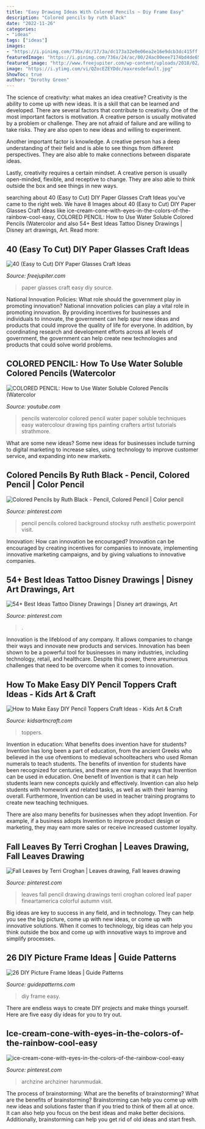 ```yaml
---
title: "Easy Drawing Ideas With Colored Pencils ~ Diy Frame Easy"
description: "Colored pencils by ruth black"
date: "2022-11-26"
categories:
- "ideas"
tags: ["ideas"]
images:
- "https://i.pinimg.com/736x/dc/17/3a/dc173a32e0e06ea2e16e9dcb3dc415ff.jpg"
featuredImage: "https://i.pinimg.com/736x/24/ac/00/24ac00eee7174bd4de6542bafa0e444e--pencil-art-pencil-drawings.jpg"
featured_image: "http://www.freejupiter.com/wp-content/uploads/2018/02/Paper-Glasses-Craft-Ideas1-4.jpg"
image: "https://i.ytimg.com/vi/QZocEZEYDdc/maxresdefault.jpg"
ShowToc: true
author: "Dorothy Green"
---
```



The science of creativity: what makes an idea creative?
Creativity is the ability to come up with new ideas. It is a skill that can be learned and developed. There are several factors that contribute to creativity.
One of the most important factors is motivation. A creative person is usually motivated by a problem or challenge. They are not afraid of failure and are willing to take risks. They are also open to new ideas and willing to experiment.

Another important factor is knowledge. A creative person has a deep understanding of their field and is able to see things from different perspectives. They are also able to make connections between disparate ideas.

Lastly, creativity requires a certain mindset. A creative person is usually open-minded, flexible, and receptive to change. They are also able to think outside the box and see things in new ways.

	

		
searching about 40 (Easy to Cut) DIY Paper Glasses Craft Ideas you've came to the right web. We have 8 Images about 40 (Easy to Cut) DIY Paper Glasses Craft Ideas like ice-cream-cone-with-eyes-in-the-colors-of-the-rainbow-cool-easy, COLORED PENCIL: How to Use Water Soluble Colored Pencils (Watercolor and also 54+ Best Ideas Tattoo Disney Drawings | Disney art drawings, Art. Read more:
		
    
## 40 (Easy To Cut) DIY Paper Glasses Craft Ideas

<img loading=lazy src="http://www.freejupiter.com/wp-content/uploads/2018/02/Paper-Glasses-Craft-Ideas1-4.jpg" onerror="this.onerror=null;this.src='https://tse3.mm.bing.net/th?id=OIP.6NbaeT8O70pwuSlaAoL4QwHaLH&amp;pid=15.1';" alt="40 (Easy to Cut) DIY Paper Glasses Craft Ideas">

_Source: freejupiter.com_

>paper glasses craft easy diy source. 

	

National Innovation Policies: What role should the government play in promoting innovation?
National innovation policies can play a vital role in promoting innovation. By providing incentives for businesses and individuals to innovate, the government can help spur new ideas and products that could improve the quality of life for everyone. In addition, by coordinating research and development efforts across all levels of government, the government can help create new technologies and products that could solve world problems.

    
## COLORED PENCIL: How To Use Water Soluble Colored Pencils (Watercolor

<img loading=lazy src="https://i.ytimg.com/vi/QZocEZEYDdc/maxresdefault.jpg" onerror="this.onerror=null;this.src='https://tse1.mm.bing.net/th?id=OIP.RXzZlHb3TDNd7pICqP1XHgHaEK&amp;pid=15.1';" alt="COLORED PENCIL: How to Use Water Soluble Colored Pencils (Watercolor">

_Source: youtube.com_

>pencils watercolor colored pencil water paper soluble techniques easy watercolour drawing tips painting crafters artist tutorials strathmore. 

	

What are some new ideas?
Some new ideas for businesses include turning to digital marketing to increase sales, using technology to improve customer service, and expanding into new markets.

    
## Colored Pencils By Ruth Black - Pencil, Colored Pencil | Color Pencil

<img loading=lazy src="https://i.pinimg.com/736x/49/97/f7/4997f7b63010f97e617af598ed4c4bbb.jpg" onerror="this.onerror=null;this.src='https://tse2.mm.bing.net/th?id=OIP.OTR5BRMJOaCuAtuRWVoiTQHaLH&amp;pid=15.1';" alt="Colored Pencils by Ruth Black - Pencil, Colored Pencil | Color pencil">

_Source: pinterest.com_

>pencil pencils colored background stocksy ruth aesthetic powerpoint visit. 

	

Innovation: How can innovation be encouraged?
Innovation can be encouraged by creating incentives for companies to innovate, implementing innovative marketing campaigns, and by giving valuations to innovative companies.

    
## 54+ Best Ideas Tattoo Disney Drawings | Disney Art Drawings, Art

<img loading=lazy src="https://i.pinimg.com/736x/f5/d7/53/f5d75334aec42114d78abfea26cc8a35.jpg" onerror="this.onerror=null;this.src='https://tse2.mm.bing.net/th?id=OIP.iFZqmo7skV4uR32mnWPwzQAAAA&amp;pid=15.1';" alt="54+ Best Ideas Tattoo Disney Drawings | Disney art drawings, Art">

_Source: pinterest.com_

>. 

	

Innovation is the lifeblood of any company. It allows companies to change their ways and innovate new products and services. Innovation has been shown to be a powerful tool for businesses in many industries, including technology, retail, and healthcare. Despite this power, there areumerous challenges that need to be overcome when it comes to innovation.

    
## How To Make Easy DIY Pencil Toppers Craft Ideas - Kids Art &amp; Craft

<img loading=lazy src="https://www.kidsartncraft.com/wp-content/uploads/2020/10/DIY-Pencil-Toppers-for-Kids.jpg" onerror="this.onerror=null;this.src='https://tse2.mm.bing.net/th?id=OIP.9IKGS0rEBLQMgOf17dg7mQHaEK&amp;pid=15.1';" alt="How to Make Easy DIY Pencil Toppers Craft Ideas - Kids Art &amp; Craft">

_Source: kidsartncraft.com_

>toppers. 

	

Invention in education: What benefits does invention have for students?
Invention has long been a part of education, from the ancient Greeks who believed in the use ofventions to medieval schoolteachers who used Roman numerals to teach students. The benefits of invention for students have been recognized for centuries, and there are now many ways that Invention can be used in education. 
One benefit of Invention is that it can help students learn new concepts quickly and effectively. Invention can also help students with homework and related tasks, as well as with their learning overall. Furthermore, Invention can be used in teacher training programs to create new teaching techniques. 

There are also many benefits for businesses when they adopt Invention. For example, if a business adopts Invention to improve product design or marketing, they may earn more sales or receive increased customer loyalty.

    
## Fall Leaves By Terri Croghan | Leaves Drawing, Fall Leaves Drawing

<img loading=lazy src="https://i.pinimg.com/736x/24/ac/00/24ac00eee7174bd4de6542bafa0e444e--pencil-art-pencil-drawings.jpg" onerror="this.onerror=null;this.src='https://tse1.mm.bing.net/th?id=OIP.ysIRTyIbftwcKSNEG9YB8AHaL3&amp;pid=15.1';" alt="Fall Leaves by Terri Croghan | Leaves drawing, Fall leaves drawing">

_Source: pinterest.com_

>leaves fall pencil drawing drawings terri croghan colored leaf paper fineartamerica colorful autumn visit. 

	

Big ideas are key to success in any field, and in technology. They can help you see the big picture, come up with new ideas, or come up with innovative solutions. When it comes to technology, big ideas can help you think outside the box and come up with innovative ways to improve and simplify processes.

    
## 26 DIY Picture Frame Ideas | Guide Patterns

<img loading=lazy src="https://www.guidepatterns.com/wp-content/uploads/2015/03/Easy-Picture-Frame-DIY.jpg" onerror="this.onerror=null;this.src='https://tse4.mm.bing.net/th?id=OIP.4tpYGqnerEAoXIqFLS0aJQHaOw&amp;pid=15.1';" alt="26 DIY Picture Frame Ideas | Guide Patterns">

_Source: guidepatterns.com_

>diy frame easy. 

	

There are endless ways to create DIY projects and make things yourself. Here are five easy diy ideas for you to try out.

    
## Ice-cream-cone-with-eyes-in-the-colors-of-the-rainbow-cool-easy

<img loading=lazy src="https://i.pinimg.com/736x/dc/17/3a/dc173a32e0e06ea2e16e9dcb3dc415ff.jpg" onerror="this.onerror=null;this.src='https://tse1.mm.bing.net/th?id=OIP.joihaJwzMAia4AQ_4s1OBAHaLP&amp;pid=15.1';" alt="ice-cream-cone-with-eyes-in-the-colors-of-the-rainbow-cool-easy">

_Source: pinterest.com_

>archzine archziner harunmudak. 

	

The process of brainstorming: What are the benefits of brainstorming?
What are the benefits of brainstorming?
Brainstorming can help you come up with new ideas and solutions faster than if you tried to think of them all at once. It can also help you focus on the best ideas and make better decisions. Additionally, brainstorming can help you get rid of old ideas and start fresh.

